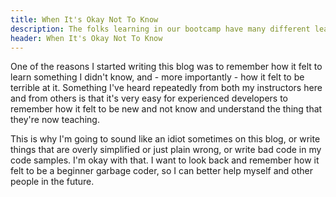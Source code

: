 ```yaml
---
title: When It's Okay Not To Know
description: The folks learning in our bootcamp have many different learning styles.
header: When It's Okay Not To Know
---
```


One of the reasons I started writing this blog was to remember how it felt to learn something I didn't know, and - more importantly - how it felt to be terrible at it. Something I've heard repeatedly from both my instructors here and from others is that it's very easy for experienced developers to remember how it felt to be new and not know and understand the thing that they're now teaching.

This is why I'm going to sound like an idiot sometimes on this blog, or write things that are overly simplified or just plain wrong, or write bad code in my code samples. I'm okay with that. I want to look back and remember how it felt to be a beginner garbage coder, so I can better help myself and other people in the future.

